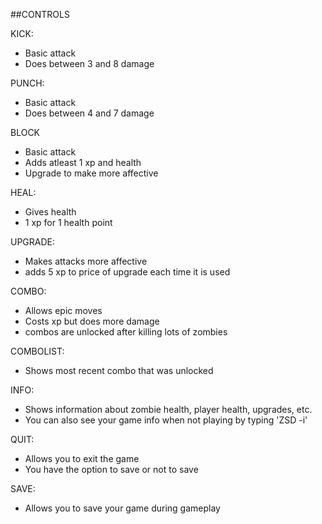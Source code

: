 ##CONTROLS

KICK:
   * Basic attack
   * Does between 3 and 8 damage

PUNCH:
   * Basic attack
   * Does between 4 and 7 damage

BLOCK
   * Basic attack
   * Adds atleast 1 xp and health
   * Upgrade to make more affective

HEAL:
   * Gives health
   * 1 xp for 1 health point

UPGRADE:
   * Makes attacks more affective
   * adds 5 xp to price of upgrade each time it is used

COMBO:
   * Allows epic moves
   * Costs xp but does more damage
   * combos are unlocked after killing lots of zombies

COMBOLIST:
   * Shows most recent combo that was unlocked

INFO:
   * Shows information about zombie health, player health, upgrades, etc.
   * You can also see your game info when not playing by typing 'ZSD -i' 

QUIT:
   * Allows you to exit the game
   * You have the option to save or not to save

SAVE:
   * Allows you to save your game during gameplay
